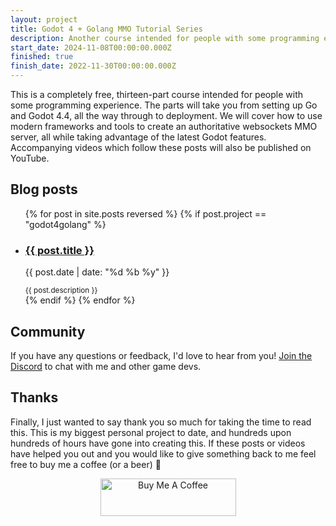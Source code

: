 ```yaml
---
layout: project
title: Godot 4 + Golang MMO Tutorial Series
description: Another course intended for people with some programming experience. This free course will show you how to use modern frameworks and tools to create an authoritative websockets MMO server, and take advantage of the latest Godot 4.4 features to deploy your game to the cloud. Accompanying videos which follow these posts will also be published on YouTube.
start_date: 2024-11-08T00:00:00.000Z
finished: true
finish_date: 2022-11-30T00:00:00.000Z
---
```

This is a completely free, thirteen-part course intended for people with some programming experience. The parts will take you from setting up Go and Godot 4.4, all the way through to deployment. We will cover how to use modern frameworks and tools to create an authoritative websockets MMO server, all while taking advantage of the latest Godot features. Accompanying videos which follow these posts will also be published on YouTube.

## Blog posts
<ul>
  {% for post in site.posts reversed %}
    {% if post.project == "godot4golang" %}
        <li class="no-bullet">
        <h3><a href="{{ post.url }}">{{ post.title }}</a></h3>
        <p class="timestamp">{{ post.date | date: "%d %b %y" }}</p>
        <small>{{ post.description }}</small>
        </li>
    {% endif %}
  {% endfor %}
</ul>

## Community
If you have any questions or feedback, I'd love to hear from you! [Join the Discord](https://discord.gg/tzUpXtTPRd) to chat with me and other game devs.

## Thanks
Finally, I just wanted to say thank you so much for taking the time to read this. This is my biggest personal project to date, and hundreds upon hundreds of hours have gone into creating this. If these posts or videos have helped you out and you would like to give something back to me feel free to buy me a coffee (or a beer) 🙂
<center><a href="https://www.buymeacoffee.com/tristanbatchler" target="_blank"><img src="https://cdn.buymeacoffee.com/buttons/v2/default-green.png" loading="lazy" alt="Buy Me A Coffee" style="height: 60px !important;width: 217px !important;" ></a></center>